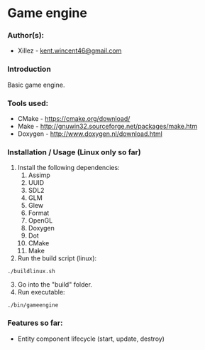 # Game engine

### Author(s):

- Xillez - kent.wincent46@gmail.com

### Introduction

Basic game engine.

### Tools used:

- CMake - https://cmake.org/download/
- Make - http://gnuwin32.sourceforge.net/packages/make.htm
- Doxygen - http://www.doxygen.nl/download.html

### Installation / Usage (Linux only so far)

1. Install the following dependencies:
   1. Assimp
   2. UUID
   3. SDL2
   4. GLM
   5. Glew
   6. Format
   7. OpenGL
   8. Doxygen
   9. Dot
   10. CMake
   11. Make
2. Run the build script (linux):

```
./buildlinux.sh
```

3. Go into the "build" folder.
4. Run executable:

```
./bin/gameengine
```

### Features so far:

- Entity component lifecycle (start, update, destroy)
